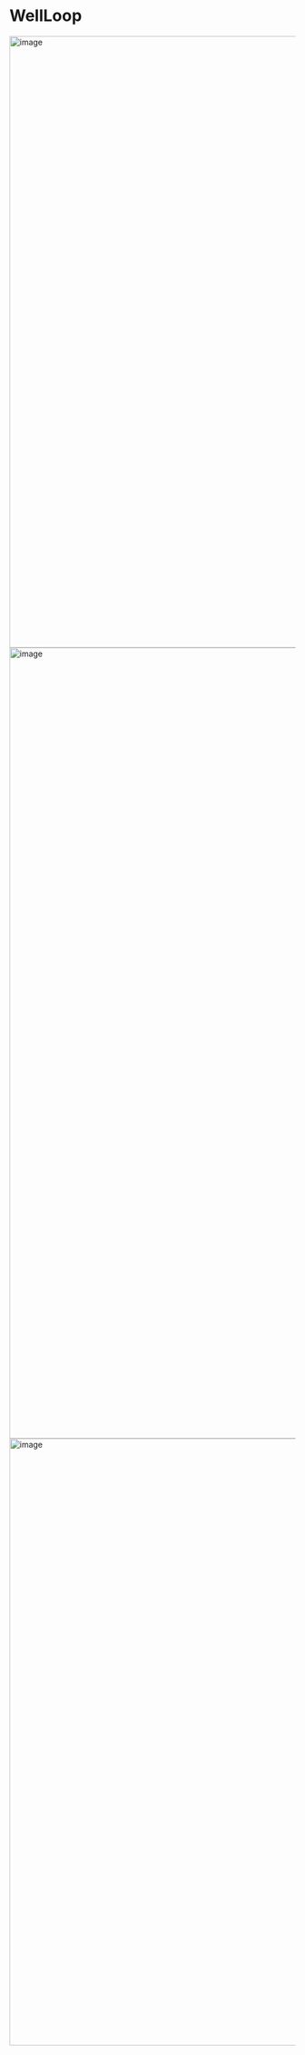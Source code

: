 # WellLoop


<img width="1911" height="1078" alt="image" src="https://github.com/user-attachments/assets/01001517-13b9-4299-bc2e-ae4e5d496e30" />

<img width="2477" height="1394" alt="image" src="https://github.com/user-attachments/assets/2f4725d7-a31d-40f8-974e-6488eda8af48" />

<img width="1912" height="1070" alt="image" src="https://github.com/user-attachments/assets/825178df-b4ca-4122-86f1-7f6a5ff4cfb0" />

